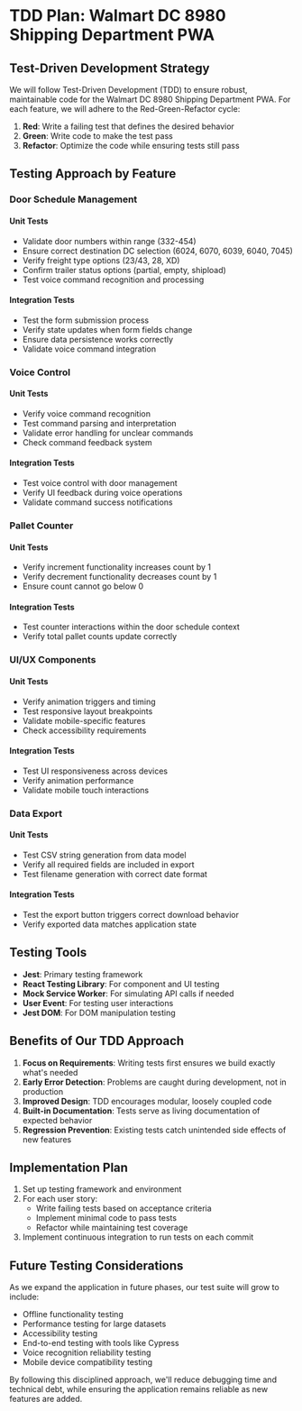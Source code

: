 
# TDD Plan: Walmart DC 8980 Shipping Department PWA

## Test-Driven Development Strategy

We will follow Test-Driven Development (TDD) to ensure robust, maintainable code for the Walmart DC 8980 Shipping Department PWA. For each feature, we will adhere to the Red-Green-Refactor cycle:

1. **Red**: Write a failing test that defines the desired behavior
2. **Green**: Write code to make the test pass
3. **Refactor**: Optimize the code while ensuring tests still pass

## Testing Approach by Feature

### Door Schedule Management

#### Unit Tests
- Validate door numbers within range (332-454)
- Ensure correct destination DC selection (6024, 6070, 6039, 6040, 7045)
- Verify freight type options (23/43, 28, XD)
- Confirm trailer status options (partial, empty, shipload)
- Test voice command recognition and processing

#### Integration Tests
- Test the form submission process
- Verify state updates when form fields change
- Ensure data persistence works correctly
- Validate voice command integration

### Voice Control

#### Unit Tests
- Verify voice command recognition
- Test command parsing and interpretation
- Validate error handling for unclear commands
- Check command feedback system

#### Integration Tests
- Test voice control with door management
- Verify UI feedback during voice operations
- Validate command success notifications

### Pallet Counter

#### Unit Tests
- Verify increment functionality increases count by 1
- Verify decrement functionality decreases count by 1
- Ensure count cannot go below 0

#### Integration Tests
- Test counter interactions within the door schedule context
- Verify total pallet counts update correctly

### UI/UX Components

#### Unit Tests
- Verify animation triggers and timing
- Test responsive layout breakpoints
- Validate mobile-specific features
- Check accessibility requirements

#### Integration Tests
- Test UI responsiveness across devices
- Verify animation performance
- Validate mobile touch interactions

### Data Export

#### Unit Tests
- Test CSV string generation from data model
- Verify all required fields are included in export
- Test filename generation with correct date format

#### Integration Tests
- Test the export button triggers correct download behavior
- Verify exported data matches application state

## Testing Tools

- **Jest**: Primary testing framework
- **React Testing Library**: For component and UI testing
- **Mock Service Worker**: For simulating API calls if needed
- **User Event**: For testing user interactions
- **Jest DOM**: For DOM manipulation testing

## Benefits of Our TDD Approach

1. **Focus on Requirements**: Writing tests first ensures we build exactly what's needed
2. **Early Error Detection**: Problems are caught during development, not in production
3. **Improved Design**: TDD encourages modular, loosely coupled code
4. **Built-in Documentation**: Tests serve as living documentation of expected behavior
5. **Regression Prevention**: Existing tests catch unintended side effects of new features

## Implementation Plan

1. Set up testing framework and environment
2. For each user story:
   - Write failing tests based on acceptance criteria
   - Implement minimal code to pass tests
   - Refactor while maintaining test coverage
3. Implement continuous integration to run tests on each commit

## Future Testing Considerations

As we expand the application in future phases, our test suite will grow to include:

- Offline functionality testing
- Performance testing for large datasets
- Accessibility testing
- End-to-end testing with tools like Cypress
- Voice recognition reliability testing
- Mobile device compatibility testing

By following this disciplined approach, we'll reduce debugging time and technical debt, while ensuring the application remains reliable as new features are added.
